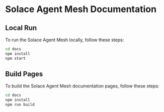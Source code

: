 # Solace Agent Mesh Documentation

## Local Run

To run the Solace Agent Mesh locally, follow these steps:

```sh
cd docs
npm install
npm start
```

## Build Pages

To build the Solace Agent Mesh documentation pages, follow these steps:

```sh
cd docs
npm install
npm run build
```
